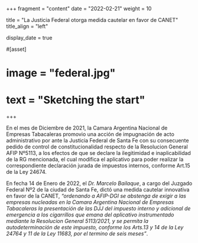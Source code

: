 +++
fragment = "content"
date = "2022-02-21"
weight = 10

title = "La Justicia Federal otorga medida cautelar en favor de CANET"
title_align = "left"

display_date = true

#[asset]
#  image = "federal.jpg"
#  text = "Sketching the start"
+++

En el mes de Diciembre de 2021, la Camara Argentina Nacional de Empresas Tabacaleras promovio una acción de impugnación de acto administrativo por ante la Justicia Federal de Santa Fe con su consecuente pedido de control de constitucionalidad respecto de la Resolucion General AFIP Nº5113, a los efectos de que se declare la ilegitimidad e inaplicabilidad de la RG mencionada, el cual modifica el aplicativo para poder realizar la correspondiente declaración jurada de impuestos internos, conforme Art.15 de la Ley 24674.

En fecha 14 de Enero de 2022, el *Dr. Marcelo Bailaque*, a cargo del Juzgado Federal Nº2 de la ciudad de Santa Fe, dictó una medida cautelar innovativa en favor de la CANET, *“ordenando a AFIP-DGI se abstenga de exigir a las empresas nucleadas en la Camara Argentina Nacional de Empresas Tabacaleras la presentación de las DJJ del impuesto interno y adicional de emergencia a los cigarrillos que emana del aplicativo instrumentado mediante la Resolucion General 5113/2021, y se permita la autodeterminación de este impuesto, conforme los Arts.13 y 14 de la Ley 24764 y 11 de la Ley 11683, por el termino de seis meses”*.
